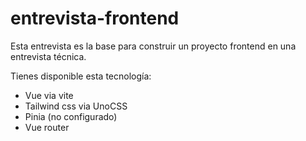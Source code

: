 # entrevista-frontend

Esta entrevista es la base para construir un proyecto frontend en una entrevista técnica.

Tienes disponible esta tecnología:

- Vue via vite
- Tailwind css via UnoCSS
- Pinia (no configurado)
- Vue router
